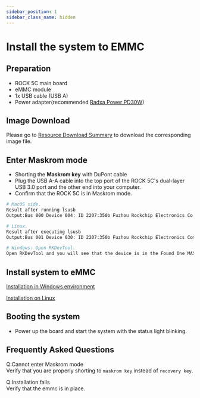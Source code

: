 ```yaml
---
sidebar_position: 1
sidebar_class_name: hidden
---
```


# Install the system to EMMC

## Preparation

- ROCK 5C main board
- eMMC module
- 1x USB cable (USB A)
- Power adapter(recommended [Radxa Power PD30W](../accessories/pd-30w))

## Image Download

Please go to [Resource Download Summary](../download) to download the corresponding image file.

## Enter Maskrom mode

- Shorting the **Maskrom key** with DuPont cable
- Plug the USB A-A cable into the top port of the ROCK 5C's dual-layer USB 3.0 port and the other end into your computer.
- Confirm that the ROCK 5C is in Maskrom mode.

```bash
# MacOS side.
Result after running lsusb
Output:Bus 000 Device 004: ID 2207:350b Fuzhou Rockchip Electronics Co.

# Linux.
Result after executing lsusb
Output:Bus 001 Device 030: ID 2207:350b Fuzhou Rockchip Electronics Company

# Windows: Open RKDevTool.
Open RKDevTool and you will see that the device is in the Found One MASKROM Device state.
```

## Install system to eMMC

[Installation in Windows environment](../low-level-dev/rkdevtool)

[Installation on Linux](../low-level-dev/rkdeveloptool)

## Booting the system

- Power up the board and start the system with the status light blinking.

## Frequently Asked Questions

Q:Cannot enter Maskrom mode<br/>
Verify that you are properly shorting to `maskrom key` instead of `recovery key`.

Q:Installation fails<br/>
Verify that the emmc is in place.

